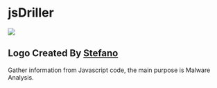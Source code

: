 # jsDriller

![](https://i.ibb.co/kc2K7Lm/js-Driller.png)
## Logo Created By [Stefano](https://www.youtube.com/channel/UCf-ZEAjv-Fo7UlFLXSo0zgg/videos)


Gather information from Javascript code, the main purpose is Malware Analysis.
